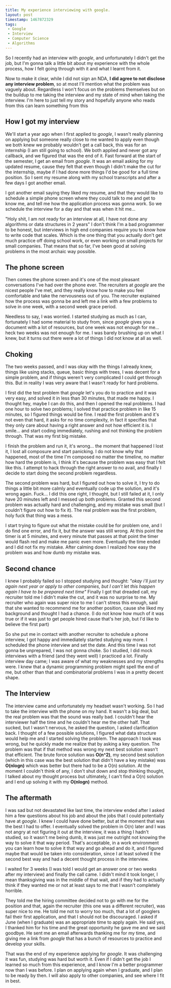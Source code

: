 ```yaml
---
title: My experience interviewing with google.
layout: post
timestamp: 1467872329
tags:
 - Google
 - Interview
 - Computer Science
 - Algorithms
---
```


So I recently had an interview with *google*, and unfortunately I didn't get the job, but I'm gonna talk a little bit about my experience with the whole process, how I felt going through with it and what I learnt from it.

Now to make it clear, while I did not sign an NDA, **I did agree to not disclose any interview problem**, so at most I'll mention what the problem was vaguely about. Regardless I won't focus on the problems themselves but on the buildup to me taking the interview and my state of mind when taking the interview. I'm here to just tell my story and hopefully anyone who reads from this can learn something from this

## How I got my interview  

We'll start a year ago when I first applied to *google*, I wasn't really planning on applying but someone really close to me wanted to apply even though we both knew we probably wouldn't get a call back, this was for an internship (I am still going to school). We both applied and never got any callback, and we figured that was the end of it. Fast forward at the start of the semester, I get an email from *google*. It was an email asking for my updated resume, cause they felt that even though I didn't make the cut for the internship, maybe if I had done more things I'd be good for a full time position. So I sent my resume along with my school transcripts and after a few days I got another email.

I got another email saying they liked my resume, and that they would like to schedule a simple phone screen where they could talk to me and get to know me, and tell me how the application process was gonna work. So we schedule the interview for a day and that was when it hit me...

"Holy shit, I am not ready for an interview at all, I have not done any algorithms or data structures in 2 years" I don't think I'm a bad programmer to be honest, but interviews in high end companies require you to know how to write code that scales. Which is the one thing that you actually don't get much practice off doing school work, or even working on small projects for small companies. That means that so far, I've been good at solving problems in the most archaic way possible.

## The phone screen  

Then comes the phone screen and it's one of the most pleasant conversations I've had over the phone ever. The recruiters at *google* are the nicest people I've met, and they really know how to make you feel comfortable and take the nervousness out of you. The recruiter explained how the process was gonna be and left me a link with a few problems to solve in one week, with a second week grace period.

Needless to say, I was worried. I started studying as much as I can, fortunately I had some material to study from, since *google* gives you a document with a lot of resources, but one week was not enough for me... heck two weeks was not enough for me. I was barely brushing up on what I knew, but it turns out there were a lot of things I did not know at all as well.

## Choking  

The two weeks passed, and I was okay with the things I already knew, things like using stacks, queue, basic things with trees, I was decent for a simple problem, and if things weren't very complicated I could get through this. But in reality I was very aware that I wasn't ready for hard problems.

I first did the test problem that *google* let's you do to practice and it was very easy, and solved it in less than 30 minutes, that made me happy. I thought hey, maybe I can do this, and then I opened the real problems. I had one hour to solve two problems; I solved that practice problem in like 15 minutes, so I figured things would be fine. I read the first problem and it's not even that hard, it asks for no time complexity, in fact it specifies that they only care about having a right answer and not how efficient it is. I smile... and start coding immediately, rushing and not thinking the problem through. That was my first big mistake.

I finish the problem and run it, it's wrong... the moment that happened I lost it, I lost all composure and start panicking. I do not know why that happened, most of the time I'm composed no matter the timeline, no matter how hard the problem is, I think it's because the problem was easy that I felt like this. I attempt to hack through the right answer to no avail, and finally I decide to start doing the second problem regardless.

The second problem was hard, but I figured out how to solve it, I try to do things a little bit more calmly and eventually code up the solution, and it's wrong again. Fuck... I did this one right, I thought, but I still failed at it, I only have 20 minutes left and I messed up both problems. Granted this second problem was actually hard and challenging, and my mistake was small (but I couldn't figure out how to fix it). The real problem was the first problem, holy fuck that thing was a mess.

I start trying to figure out what the mistake could be for problem one, and I do find one error, and fix it, but the answer was still wrong. At this point the timer is at 5 minutes, and every minute that passes at that point the timer would flash red and make me panic even more. Eventually the time ended and I did not fix my mistake. After calming down I realized how easy the problem was and how dumb my mistake was.

## Second chance  

I knew I probably failed so I stopped studying and thought: *"okay i'll just try again next year or apply to other companies, but I can't let this happen again I have to be prepared next time"* Finally I got that dreaded call, my recruiter told me I didn't make the cut, and it was no surprise to me. My recruiter who again was super nice to me I can't stress this enough, said that she wanted to recommend me for another position, cause she liked my background and thought I had a chance. (I do not know how much of it was true or if it was just to get people hired cause that's her job, but I'd like to believe the first part)

So she put me in contact with another recruiter to schedule a phone interview, I got happy and immediately started studying way more. I scheduled the phone interview and set the date. And this time I was not gonna be unprepared, I was not gonna choke. So I studied, I did mock interviews with a friend (and they went well) I practiced a lot. Finally interview day came; I was aware of what my weaknesses and my strengths were. I knew that a dynamic programming problem might spell the end of me, but other than that and combinatorial problems I was in a pretty decent shape.


## The Interview  

The interview came and unfortunately my headset wasn't working. So I had to take the interview with the phone on my hand. It wasn't a big deal, but the real problem was that the sound was really bad. I couldn't hear the interviewer half the time and he couldn't hear me the other half. That sucked, but I wasn't nervous, he asked the question, I asked clarification back. I thought of a few possible solutions, I figured what data structure would help me and I started solving the problem. The approach I took was wrong, but he quickly made me realize that by asking a key question. The problem was that if that method was wrong my next best solution wasn't that efficient. The brute force solution was **O(n^2)**, my second best solution (which in this case was the best solution that didn't have a key mistake) was **O(nlogn)** which was better but there had to be a O(n) solution. At the moment I couldn't think of any, I don't shut down and stop thinking thought, I talked about my thought process but ultimately, I can't find a O(n) solution and I end up solving it with my **O(nlogn)** method.

## The aftermath  

I was sad but not devastated like last time, the interview ended after I asked him a few questions about his job and about the jobs that I could potentially have at *google*. I knew I could have done better, but at the moment that was the best I had to offer. I eventually solved the problem in O(n) later and I was not angry at not figuring it out at the interview, it was a thing I hadn't studied, so it wasn't me being dumb, it was just me outright not knowing the way to solve it that way period. That's acceptable, in a work environment you can learn how to solve it that way and go ahead and do it, and I figured maybe that would be taken into consideration, since I at least solved it the second best way and had a decent thought process in the interview.

I waited for 3 weeks (I was told I would get an answer one or two weeks after my interview) and finally the call came. I didn't mind it took longer, I mean thanksgiving was in the middle of that wait, and if they had to actually think if they wanted me or not at least says to me that I wasn't completely horrible.

They told me the hiring committee decided not to go with me for the position and that, again the recruiter (this one was a different recruiter), was super nice to me. He told me not to worry too much, that a lot of googlers fail their first application, and that I should not be discouraged. I asked if June (when I graduate) was an appropriate time to apply again. He said yes, I thanked him for his time and the great opportunity he gave me and we said goodbye. He sent me an email afterwards thanking me for my time, and giving me a link from *google* that has a bunch of resources to practice and develop your skills.

That was the end of my experience applying for *google*. It was challenging it was fun, studying was hard but worth it. Even if I didn't get the job I learned so much from this experience, and I know I'm a better programmer now than I was before. I plan on applying again when I graduate, and I plan to be ready by then. I will also apply to other companies, and see where I fit in best.
